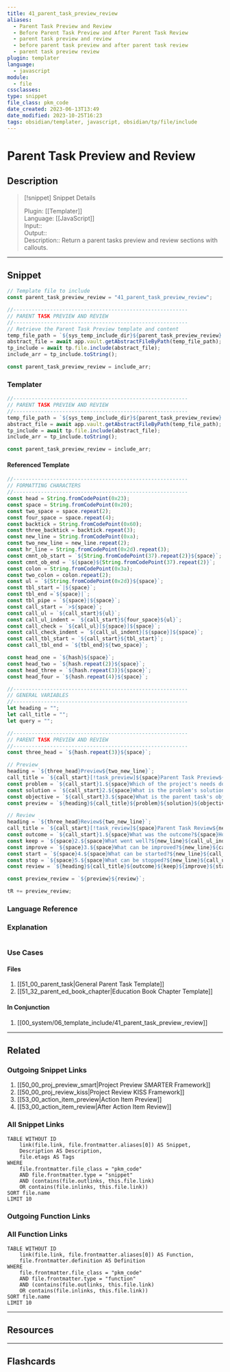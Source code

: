 ```yaml
---
title: 41_parent_task_preview_review
aliases:
  - Parent Task Preview and Review
  - Before Parent Task Preview and After Parent Task Review
  - parent task preview and review
  - before parent task preview and after parent task review
  - parent task preview review
plugin: templater
language:
  - javascript
module:
  - file
cssclasses:
type: snippet
file_class: pkm_code
date_created: 2023-06-13T13:49
date_modified: 2023-10-25T16:23
tags: obsidian/templater, javascript, obsidian/tp/file/include
---
```

# Parent Task Preview and Review

## Description

> [!snippet] Snippet Details
>  
> Plugin: [[Templater]]  
> Language: [[JavaScript]]  
> Input::  
> Output::  
> Description:: Return a parent tasks preview and review sections with callouts.

---

## Snippet

<!-- Add the full code including explanatory comments  -->

```javascript
// Template file to include
const parent_task_preview_review = "41_parent_task_preview_review";

//---------------------------------------------------------  
// PARENT TASK PREVIEW AND REVIEW
//---------------------------------------------------------
// Retrieve the Parent Task Preview template and content
temp_file_path = `${sys_temp_include_dir}${parent_task_preview_review}.md`;
abstract_file = await app.vault.getAbstractFileByPath(temp_file_path);
tp_include = await tp.file.include(abstract_file);
include_arr = tp_include.toString();

const parent_task_preview_review = include_arr;
```

### Templater

<!-- Add the full code excluding explanatory comments  -->

```javascript
//---------------------------------------------------------  
// PARENT TASK PREVIEW AND REVIEW
//---------------------------------------------------------
temp_file_path = `${sys_temp_include_dir}${parent_task_preview_review}.md`;
abstract_file = await app.vault.getAbstractFileByPath(temp_file_path);
tp_include = await tp.file.include(abstract_file);
include_arr = tp_include.toString();

const parent_task_preview_review = include_arr;
```

#### Referenced Template

<!-- If applicable, add the referenced template  -->

```javascript
//---------------------------------------------------------
// FORMATTING CHARACTERS
//---------------------------------------------------------
const head = String.fromCodePoint(0x23);
const space = String.fromCodePoint(0x20);
const two_space = space.repeat(2);
const four_space = space.repeat(4);
const backtick = String.fromCodePoint(0x60);
const three_backtick = backtick.repeat(3);
const new_line = String.fromCodePoint(0xa);
const two_new_line = new_line.repeat(2);
const hr_line = String.fromCodePoint(0x2d).repeat(3);
const cmnt_ob_start = `${String.fromCodePoint(37).repeat(2)}${space}`;
const cmnt_ob_end = `${space}${String.fromCodePoint(37).repeat(2)}`;
const colon = String.fromCodePoint(0x3a);
const two_colon = colon.repeat(2);
const ul = `${String.fromCodePoint(0x2d)}${space}`;
const tbl_start =`|${space}`;
const tbl_end =`${space}|`;
const tbl_pipe = `${space}|${space}`;
const call_start = `>${space}`;
const call_ul = `${call_start}${ul}`;
const call_ul_indent = `${call_start}${four_space}${ul}`;
const call_check = `${call_ul}[${space}]${space}`;
const call_check_indent = `${call_ul_indent}[${space}]${space}`;
const call_tbl_start = `${call_start}${tbl_start}`;
const call_tbl_end = `${tbl_end}${two_space}`;

const head_one = `${hash}${space}`;
const head_two = `${hash.repeat(2)}${space}`;
const head_three = `${hash.repeat(3)}${space}`;
const head_four = `${hash.repeat(4)}${space}`;

//---------------------------------------------------------
// GENERAL VARIABLES
//---------------------------------------------------------
let heading = "";
let call_title = "";
let query = "";

//---------------------------------------------------------  
// PARENT TASK PREVIEW AND REVIEW
//--------------------------------------------------------- 
const three_head = `${hash.repeat(3)}${space}`;

// Preview
heading = `${three_head}Preview${two_new_line}`;
call_title = `${call_start}[!task_preview]${space}Parent Task Preview${new_line}${call_start}${new_line}`;
const problem = `${call_start}1.${space}Which of the project's needs does the parent task address?${new_line}${call_ul_indent}**Problem**::${new_line}${call_start}${new_line}`;
const solution = `${call_start}2.${space}What is the problem's solution?${new_line}${call_ul_indent}**Solution**::${new_line}${call_start}${new_line}`;
const objective = `${call_start}3.${space}What is the parent task's objective?${new_line}${call_ul_indent}**Objective**::`;
const preview = `${heading}${call_title}${problem}${solution}${objective}${two_new_line}`;

// Review
heading = `${three_head}Review${two_new_line}`;
call_title = `${call_start}[!task_review]${space}Parent Task Review${new_line}${call_start}${new_line}`;
const outcome = `${call_start}1.${space}What was the outcome?${space}How did it make me feel?${new_line}${call_ul_indent}**Outcome**::${new_line}${call_ul_indent}**Outcome emotion**::${new_line}${call_start}${new_line}`;
const keep = `${space}2.${space}What went well?${new_line}${call_ul_indent}**Keep**::${new_line}${call_start}${new_line}`;
const improve = `${space}3.${space}What can be improved?${new_line}${call_ul_indent}**Improve**::${new_line}${call_start}${new_line}`;
const start = `${space}4.${space}What can be started?${new_line}${call_ul_indent}**Start**::${new_line}${call_start}${new_line}`;
const stop = `${space}5.${space}What can be stopped?${new_line}${call_ul_indent}**Stop**::`;
const review = `${heading}${call_title}${outcome}${keep}${improve}${start}${stop}`;

const preview_review = `${preview}${review}`;

tR += preview_review;
```

### Language Reference

<!-- Recreate the code with links to files  -->

### Explanation

```javascript

```

### Use Cases

#### Files

<!-- Files containing the snippet  -->

1. [[51_00_parent_task|General Parent Task Template]]
2. [[51_32_parent_ed_book_chapter|Education Book Chapter Template]]

#### In Conjunction

<!-- Snippets used together with this snippet  -->

1. [[00_system/06_template_include/41_parent_task_preview_review]]

---

## Related

### Outgoing Snippet Links

<!-- Link related snippet here -->

1. [[50_00_proj_preview_smart|Project Preview SMARTER Framework]]
2. [[50_00_proj_review_kiss|Project Review KISS Framework]]
3. [[53_00_action_item_preview|Action Item Preview]]
4. [[53_00_action_item_review|After Action Item Review]]

### All Snippet Links

<!-- Query limit 10  -->

```dataview
TABLE WITHOUT ID
	link(file.link, file.frontmatter.aliases[0]) AS Snippet,
	Description AS Description,
	file.etags AS Tags
WHERE 
	file.frontmatter.file_class = "pkm_code"
	AND file.frontmatter.type = "snippet"
	AND (contains(file.outlinks, this.file.link)
	OR contains(file.inlinks, this.file.link))
SORT file.name
LIMIT 10
```

### Outgoing Function Links

<!-- Link related functions here -->

### All Function Links

<!-- Query limit 10  -->

```dataview
TABLE WITHOUT ID
	link(file.link, file.frontmatter.aliases[0]) AS Function,
	file.frontmatter.definition AS Definition
WHERE 
	file.frontmatter.file_class = "pkm_code"
	AND file.frontmatter.type = "function"
	AND (contains(file.outlinks, this.file.link)
	OR contains(file.inlinks, this.file.link))
SORT file.name
LIMIT 10
```

---

## Resources

---

## Flashcards
